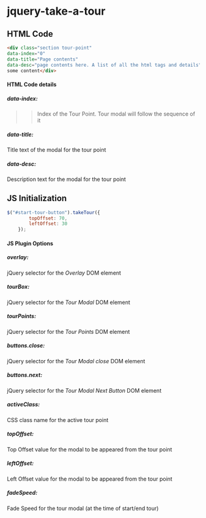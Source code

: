 # jquery-take-a-tour


## HTML Code
```html
<div class="section tour-point" 
data-index="0" 
data-title="Page contents" 
data-desc="page contents here. A list of all the html tags and details">
some content</div>
```

#### HTML Code details
##### data-index: 
> > Index of the Tour Point. Tour modal will follow the sequence of it

##### data-title: 
Title text of the modal for the tour point

##### data-desc: 
Description text for the modal for the tour point

## JS Initialization
```javascript
$("#start-tour-button").takeTour({
        topOffset: 70,
        leftOffset: 30
    });
```

#### JS Plugin Options
##### overlay: 
jQuery selector for the _Overlay_ DOM element

##### tourBox: 
jQuery selector for the _Tour Modal_ DOM element

##### tourPoints: 
jQuery selector for the _Tour Points_ DOM element

##### buttons.close: 
jQuery selector for the _Tour Modal close_ DOM element

##### buttons.next: 
jQuery selector for the _Tour Modal Next Button_ DOM element

##### activeClass: 
CSS class name for the active tour point

##### topOffset: 
Top Offset value for the modal to be appeared from the tour point

##### leftOffset: 
Left Offset value for the modal to be appeared from the tour point

##### fadeSpeed: 
Fade Speed for the tour modal (at the time of start/end tour)
